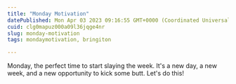 ```yaml
---
title: "Monday Motivation"
datePublished: Mon Apr 03 2023 09:16:55 GMT+0000 (Coordinated Universal Time)
cuid: clg0mapuz000a09l36jqge4nr
slug: monday-motivation
tags: mondaymotivation, bringiton

---
```


Monday, the perfect time to start slaying the week. It's a new day, a new week, and a new opportunity to kick some butt. Let's do this!